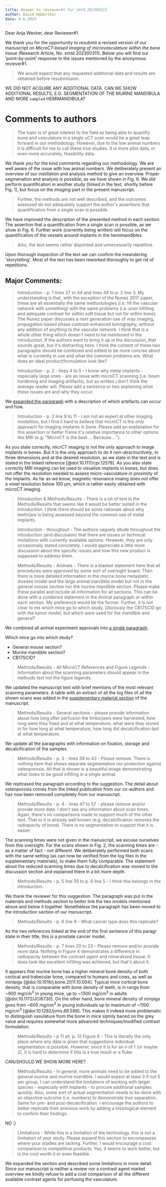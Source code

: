 ```yaml
---
title: Answer to reviever#1 for smtd.202300311
author: David Haberthür
date: 6.6.2023
---
```


Dear Anja Wecker, dear Reviewer#1

We thank you for the opportunity to resubmit a revised version of our manuscript on *MicroCT-based imaging of microvasculature within the bone tissue* (Research Article, No. smtd.202300311).
Below you will find our ‘point-by-point’ response to the issues mentioned by the anonymous reviever#1.

> We would expect that any requested additional data and results are obtained before resubmission.

WE DID NOT ACQUIRE ANY ADDITIONAL DATA.
CAN WE SHOW ADDITIONAL RESULTS, E.G. SEGMENTATION OF THE MURINE MANDIBULA AND MORE `sample4` HEMIMANDIBULA?

# Comments to authors

> The topic is of great interest to the field as being able to quantify bone and vasculature in a single uCT scan would be a great leap forward in our methodology.
> However, due to the low animal numbers it is difficult for me to call these true studies.
> It is more pilot data, or even more accurately, feasibility data.

We thank you for the kind comments regarding our methodology.
We are well aware of the issue with low animal numbers.
We deliberately present an overview of our instillation and analysis method to give an overview.
Proper segmenation and analysis *is* possible, as we have shown in Fig. 6.
We *did* perform quantification in another study (linked in the text, shortly before Fig. 1), but focus on the *imaging* part in the present manuscript.

> Further, the methods are not well described, and the outcomes assessed do not adequately support the author's assertions that quantification from a single scan is possible.

We have improved the description of the presented method in each section.
The assertion that a quantification from a single scan *is* possible, as we show in Fig. 6.
Further work (currently being written) will focus on the quantification of the vessels around implants in the hemimandibles.

> Also, the text seems rather disjointed and unnecessarily repetitive.

Upon thorough inspection of the text we can confirm the meandering 'storytelling'.
Most of the text has been reworked thoroughly to get rid of repetitions.

## Major Comments:
> Introduction - p. 1 lines 37 to 44 and lines 48 to p. 2 line 3.
> My understanding is that, with the exception of the Nunez 2017 paper, these are all essentially the same methodologies (i.e. fill the vascular network with something) with the same problems (i.e. poor infilling and adequate contrast for within soft tissue but not for within bone).
> The Nunez paper discusses a next generation use of xray imaging, propagation-based phase contrast-enhanced tomography, without any addition of anything to the vascular network.
> I think that is a whole other thing which doesn't need to be mentioned in the introduction.
> If the authors want to bring it up in the discussion, that sounds great, but it's distracting here.
> I think the content of these two paragraphs should be combined and edited to be more concise about what is currently in use and what the common problems are.
> What does an ideal product/formulation look like?

> Introduction - p. 2 - lines 4 to 5 - I know why metal implants - especially large ones - are an issue with microCT scanning (i.e. beam hardening and imaging artifacts), but as written I don't think the average reader will.
> Please add a sentence or two explaining what these issues are and why they occur.

We [expanded the paragraph](https://github.com/microct-ana-unibe-ch/microvasculature-manuscript/commit/7905d2aa6be18baec3de21df78027bb2528e8f02) with a description of which artefacts can occur and how.

> Introduction - p. 2 line 9 to 11 - I am not an expert at other imaging modalities, but I find it hard to believe that microCT is the *only* approach for imaging implants in bone.
> Please add an explanation for this assertion or better frame it's relative importance to other options like MRI (e.g. "MicroCT is the best…. Because….").

As you state correctly, micrCT imaging is not the *only* approach to image implants in bones.
But it is the only approach to do it *non-desctructively*, in three dimensions and at the desired resolution, as we state in the text and is stated in the linked reference [@doi:10.1111/cpr.12578].
As you also state correctly MRI imaging can be used to visualize implants in bones, but does not offer the resolution needed to assess micro-vasculature in proximity of the implants.
As far as we know, magnetic resonance imaing does *not* offer a voxel resolution below 100 μm, which is rather easily obtained with microCT imaging.

> Introduction & Methods/Results - There is a lot of text in the Methods/Results that seems like it would be better suited in the Introduction.
> I think there should be some rationale about why teeth/jaw is being assessed beyond the common use of metal implants.

> Introduction - throughout - The authors vaguely allude throughout the introduction (and discussion) that there are issues or technical limitations with currently available options. However, they are only occasionally stated concretely. I would appreciate a little more discussion about the specific issues and how this new product is supposed to address them.

> Methods/Results - Animals - There is a blanket statement here that all procedures were approved by some sort of oversight board.
> Then there is more detailed information in the murine bone metastatic disease model and the large animal mandible model but not in the general mouse section nor the murine mandible section.
> Please make these parallel and include all information for all sections.
> This can be done with a combined statement in the Animal paragraph or within each section.
> My preference would be the former.
> Further, it is not clear to me which mice go to which study.
> Obviously the CB17SCID go with the tumor model, but which were used for the mandible and general?

We combined all animal experiment approvals into [a single paragraph](https://microct.ch/microvasculature-manuscript/#animals).

Which mice go into which study?

- General mouse section?
- Murine mandible section?
- CB17SCID?

> Methods/Results - All MicroCT References and Figure Legends - Information about the scanning parameters should appear in the methods text not the figure legends.

We updated the manuscript text with brief mentions of the most relevant scanning parameters.
A table with an extract of all the log files of all the shown scans was added in the [supplementary material section](https://microct.ch/microvasculature-manuscript/#supplementary-materials) of the manuscript.

> Methods/Results - Several sections - please provide information about how long after perfusion the limbs/jaws were harvested, how long were they fixed and at what temperature, what were they stored in for how long at what temperature, how long did decalcification last at what temperature.

We update all the paragraphs with information on fixation, storage and decalcification of the samples.

> Methods/Results - p. 3 - lines 38 to 43 - Please remove. There is nothing here that shows separate segmentation nor protection against osteoporosis.
> All that is shown is a beautiful image demonstrating what looks to be good infilling in a single animal.

We rephrased the paragraph according to the suggestion.
The detail about osteoporosis comes from the linked publication from our co-authors and has now been removed completely from our manuscript.

> Methods/Results - p. 4 - lines 47 to 57 - please remove and/or provide more data.
> I don't see any information about scan times.
> Again, there's no comparisons made to support much of the other text.
> That or it is already well known (e.g. decalcification removes the radiopacity of bone).
> There is no segmentation to support that it is easier.

The scanning times were not given in the manuscript, we excuse ourselves from this oversight.
For the scans shown in Fig. 2, the scanning times are - as a matter of fact - not different.
We deliberately performed both scans with the same setting (as can now be verified from the log files in the supplementary materials), to make them fully comparable.
The statement about the reduced scanning times due to decalcification was moved to the discussion section and explained there in a bit more depth.

> Methods/Results - p. 5 line 55 to p. 6 line 5 - I think this belongs in the introduction.

We thank the reviewer for this suggestion.
The paragraph was put in the materials and methods section to better link the two models mentioned above and below it together.
Nonetheless the paragraph has been moved to the introduction section of our manuscript.

> Methods/Results - p. 6 line 9 - What cancer type does this replicate?

As the two references linked at the end of the first sentence of this paragr state in their title, this is a prostate cancer model.

> Methods/Results - p. 7 lines 20 to 23 - Please remove and/or provide more data. Nothing in Figure 4 demonstrates a difference in radiopacity between the contrast agent and mineralized tissue. It does look like excellent infilling was achieved, but that's about it.

It appears that murine bone has a higher mineral bone density of both cortical and trabecular bone, compared to humans and cows, as well as minipigs [@doi:10.1016/j.bone.2011.10.004]. Typical mice cortical bone density, that is comparable with bone density of teeth, is in range from ~900 mg/cm<sup>3</sup> in young mice, up to ~1300 mg/cm<sup>3</sup> in adults [@doi:10.1172/JCI6730]. On the other hand, bone mineral density of minpigs goes from ~600 mg/cm<sup>3</sup> in young individuals up to maximum of ~1100 mg/cm<sup>3</sup> [@doi:10.1292/jvms.66.599]. This makes it indeed more problematic to distinguish vasulature from the bone in mice sipmly baced on the grey value and requires somewhat more advanced techniques/modified contrast formulation.

> Methods/Results - p 11 all, p. 12 Figure 6 - This is literally the only place where any data is given that suggestions individual segmentation is possible. However, since it is for an n of 1 (or maybe 2), it is hard to determine if this is a true result or a fluke.

CAN/SHOULD WE SHOW MORE HERE?

> Methods/Results - In general, more animals need to be added to the general murine and murine mandible. I would expect at least 3 if not 5 per group. I can understand the limitations of working with larger species - especially with implants - to procure additional samples quickly.  Also, some sort of actual segmentation needs to be done with an objective outcome (i.e. numbers) to demonstrate true separation. Same for pre- and post-decalcification.  I encourage the authors to better replicate their previous work by adding a histological element to confirm their findings.

NO :)

> Limitations - While this is a limitation of the technology, this is not a limitation of your study.
> Please expand this section to encompasses where your studies are lacking.
> Further, I would encourage a cost comparison to competitive products.
> Yes, it seems to work better, but is the cost worth it or even feasible.

We expanded the section and described some limitations in more detail.
Since our manuscript is neither a review nor a contrast agent market overview we kindly refuse to add a cost comparison of all the different available contrast agents for perfusing the vasculature.
